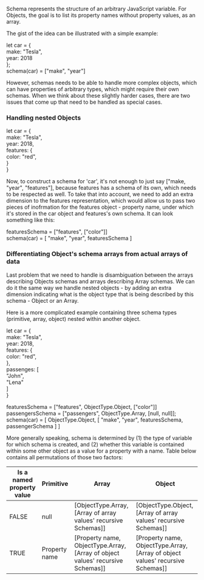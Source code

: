 Schema represents the structure of an arbitrary JavaScript variable. For Objects, the goal is to list its property names without property values, as an array.

The gist of the idea can be illustrated with a simple example:

let car = {  
  make: "Tesla",  
  year: 2018  
};  
schema(car) = ["make", "year"]

However, schemas needs to be able to handle more complex objects, which can have properties of arbitrary types, which might require their own schemas. When we think about these slightly harder cases, there are two issues that come up that need to be handled as special cases.

### Handling nested Objects

let car = {  
  make: "Tesla",  
  year: 2018,  
  features: {  
    color: "red",  
  }  
}

Now, to construct a schema for 'car', it's not enough to just say ["make, "year", "features"], because features has a schema of its own, which needs to be respected as well. To take that into account, we need to add an extra dimension to the features representation, which would allow us to pass two pieces of inofrmation for the features object - property name, under which it's stored in the car object and features's own schema. It can look something like this:

featuresSchema = ["features", ["color"]]  
schema(car) = [ "make", "year", featuresSchema ]

### Differentiating Object's schema arrays from actual arrays of data

Last problem that we need to handle is disambiguation between the arrays describing Objects schemas and arrays describing Array schemas. We can do it the same way we handle nested objects - by adding an extra dimension indicating what is the object type that is being described by this schema - Object or an Array. 

Here is a more complicated example containing three schema types (primitive, array, object) nested within another object. 

let car = {  
  make: "Tesla",  
  year: 2018,  
  features: {  
    color: "red",  
  },  
  passenges: [  
    "John",  
    "Lena"  
  ]  
}

featuresSchema = ["features", ObjectType.Object, ["color"]]  
passengersSchema = ["passengers", ObjectType.Array, [null, null]];  
schema(car) = [ ObjectType.Object, [ "make", "year", featuresSchema, passengerSchema ] ]

More generally speaking, schema is determined by (1) the type of variable for which schema is created, and (2) whether this variable is contained within some other object as a value for a property with a name. Table below contains all permutations of those two factors:

[comment]: # (Markdown for table below is auto-generated and renders correctly)
[comment]: # (Generator URL: https://www.tablesgenerator.com/markdown_tables)

| Is a named property value | Primitive     | Array                                                                          | Object                                                                         |
|---------------------------|---------------|--------------------------------------------------------------------------------|--------------------------------------------------------------------------------|
| FALSE                     | null          | [ObjectType.Array, [Array of array values' recursive Schemas]]                 | [ObjectType.Object, [Array of array values' recursive Schemas]]                |
| TRUE                      | Property name | [Property name, ObjectType.Array, [Array of object values' recursive Schemas]] | [Property name, ObjectType.Array, [Array of object values' recursive Schemas]] |

[comment]: # (End of table)
